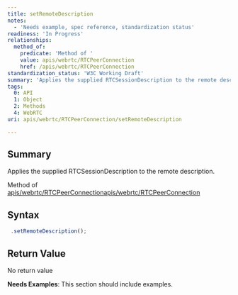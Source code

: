 ```yaml
---
title: setRemoteDescription
notes:
  - 'Needs example, spec reference, standardization status'
readiness: 'In Progress'
relationships:
  method_of:
    predicate: 'Method of '
    value: apis/webrtc/RTCPeerConnection
    href: /apis/webrtc/RTCPeerConnection
standardization_status: 'W3C Working Draft'
summary: 'Applies the supplied RTCSessionDescription to the remote description.'
tags:
  0: API
  1: Object
  2: Methods
  4: WebRTC
uri: apis/webrtc/RTCPeerConnection/setRemoteDescription

---
```

## <span>Summary</span>

Applies the supplied RTCSessionDescription to the remote description.

Method of [apis/webrtc/RTCPeerConnection](/apis/webrtc/RTCPeerConnection)[apis/webrtc/RTCPeerConnection](/apis/webrtc/RTCPeerConnection)

## <span>Syntax</span>

``` js
 .setRemoteDescription();
```

## <span>Return Value</span>

No return value

**Needs Examples**: This section should include examples.


